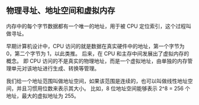 ## 物理寻址、地址空间和虚拟内存

内存中的每个字节数据都有一个唯一的地址，用于被 CPU 定位索引，这个过程叫做寻址。

早期计算机设计中，CPU 访问的就是数据在真实硬件中的地址，第一个字节为 0，第二个字节为 1，以此类推。
后来，在 CPU 和主存中间发展出了虚拟内存的概念。
即 CPU 访问的不是真实的物理地址，而是一个虚拟地址，由单独的内存管理单元对该地址进行生成、转换等管理。

我们给一个地址范围叫做地址空间，如果该范围是连续的，也可以叫做线性地址空间，并且习惯用位数来表示其大小。
比如，8 位地址空间能够表示 2^8 = 256 个地址，最大的虚拟地址为 255。